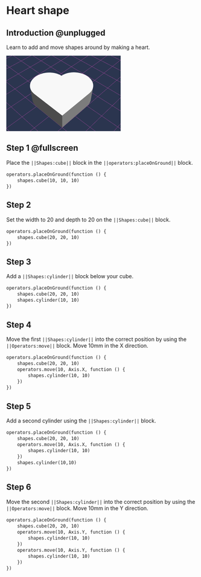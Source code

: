 # Heart shape

## Introduction @unplugged

Learn to add and move shapes around by making a heart.

![Make a heart shape](/docs/static/examples/heart-shape/project-image.png?v=DOCVER-1)

## Step 1 @fullscreen

Place the ``||Shapes:cube||`` block in the ``||operators:placeOnGround||`` block.

```blocks
operators.placeOnGround(function () {
    shapes.cube(10, 10, 10)
})
```

## Step 2

Set the width to 20 and depth to 20 on the ``||Shapes:cube||`` block.

```blocks
operators.placeOnGround(function () {
    shapes.cube(20, 20, 10)
})
```

## Step 3

Add a ``||Shapes:cylinder||`` block below your cube.

```blocks
operators.placeOnGround(function () {
    shapes.cube(20, 20, 10)
    shapes.cylinder(10, 10)
})
```

## Step 4

Move the first ``||Shapes:cylinder||`` into the correct position by using the ``||Operators:move||`` block.  Move 10mm in the X direction.

```blocks
operators.placeOnGround(function () {
    shapes.cube(20, 20, 10)
    operators.move(10, Axis.X, function () {
        shapes.cylinder(10, 10)
    })
})
```

## Step 5

Add a second cylinder using the ``||Shapes:cylinder||`` block.

```blocks
operators.placeOnGround(function () {
    shapes.cube(20, 20, 10)
    operators.move(10, Axis.X, function () {
        shapes.cylinder(10, 10)
    })
    shapes.cylinder(10,10)
})
```


## Step 6

Move the second ``||Shapes:cylinder||`` into the correct position by using the ``||Operators:move||`` block.  Move 10mm in the Y direction.

```blocks
operators.placeOnGround(function () {
    shapes.cube(20, 20, 10)
    operators.move(10, Axis.Y, function () {
        shapes.cylinder(10, 10)
    })
    operators.move(10, Axis.Y, function () {
        shapes.cylinder(10, 10)
    })
})
```




